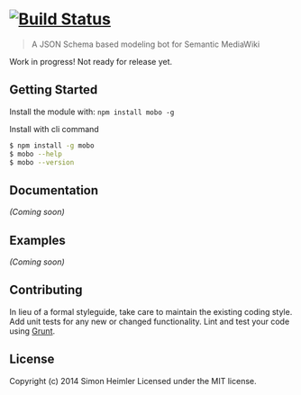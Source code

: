 #  [![Build Status](https://secure.travis-ci.org/Fannon/mobo.png?branch=master)](http://travis-ci.org/Fannon/mobo)

> A JSON Schema based modeling bot for Semantic MediaWiki

Work in progress! Not ready for release yet.


## Getting Started

Install the module with: `npm install mobo -g`

Install with cli command

```sh
$ npm install -g mobo
$ mobo --help
$ mobo --version
```

## Documentation

_(Coming soon)_


## Examples

_(Coming soon)_


## Contributing

In lieu of a formal styleguide, take care to maintain the existing coding style. Add unit tests for any new or changed functionality. Lint and test your code using [Grunt](http://gruntjs.com).


## License

Copyright (c) 2014 Simon Heimler
Licensed under the MIT license.
